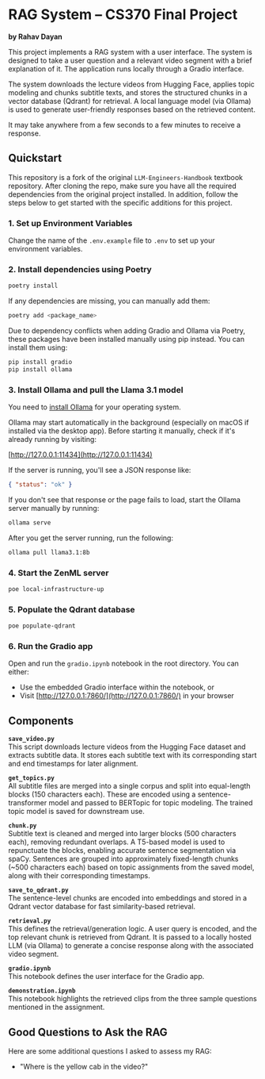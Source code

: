 
# RAG System – CS370 Final Project

**by Rahav Dayan**

This project implements a RAG system with a user interface. The system is designed to take a user question and a relevant video segment with a brief explanation of it. The application runs locally through a Gradio interface.

The system downloads the lecture videos from Hugging Face, applies topic modeling and chunks subtitle texts, and stores the structured chunks in a vector database (Qdrant) for retrieval. A local language model (via Ollama) is used to generate user-friendly responses based on the retrieved content.

It may take anywhere from a few seconds to a few minutes to receive a response.

## Quickstart

This repository is a fork of the original ```LLM-Engineers-Handbook``` textbook repository. After cloning the repo, make sure you have all the required dependencies from the original project installed. In addition, follow the steps below to get started with the specific additions for this project.

### 1. Set up Environment Variables

Change the name of the `.env.example` file to `.env` to set up your environment variables.

### 2. Install dependencies using Poetry
```bash
poetry install
```
If any dependencies are missing, you can manually add them:
```bash
poetry add <package_name>
```
Due to dependency conflicts when adding Gradio and Ollama via Poetry, these packages have been installed manually using pip instead. You can install them using:

```bash
pip install gradio
pip install ollama
```

### 3. Install Ollama and pull the Llama 3.1 model
You need to [install Ollama](https://ollama.com/download) for your operating system.

Ollama may start automatically in the background (especially on macOS if installed via the desktop app). Before starting it manually, check if it's already running by visiting:

[http://127.0.0.1:11434](http://127.0.0.1:11434)

If the server is running, you'll see a JSON response like:

```json
{ "status": "ok" }
```

If you don't see that response or the page fails to load, start the Ollama server manually by running:

```bash
ollama serve
```

After you get the server running, run the following:
```bash
ollama pull llama3.1:8b
```

### 4. Start the ZenML server
```bash
poe local-infrastructure-up
```

### 5. Populate the Qdrant database
```bash
poe populate-qdrant
```

### 6. Run the Gradio app
Open and run the `gradio.ipynb` notebook in the root directory. You can either:

- Use the embedded Gradio interface within the notebook, or
- Visit [http://127.0.0.1:7860/](http://127.0.0.1:7860/) in your browser

## Components

**`save_video.py`**  
This script downloads lecture videos from the Hugging Face dataset and extracts subtitle data. It stores each subtitle text with its corresponding start and end timestamps for later alignment.

**`get_topics.py`**  
All subtitle files are merged into a single corpus and split into equal-length blocks (150 characters each). These are encoded using a sentence-transformer model and passed to BERTopic for topic modeling. The trained topic model is saved for downstream use.

**`chunk.py`**  
Subtitle text is cleaned and merged into larger blocks (500 characters each), removing redundant overlaps. A T5-based model is used to repunctuate the blocks, enabling accurate sentence segmentation via spaCy. Sentences are grouped into approximately fixed-length chunks (~500 characters each) based on topic assignments from the saved model, along with their corresponding timestamps.

**`save_to_qdrant.py`**  
The sentence-level chunks are encoded into embeddings and stored in a Qdrant vector database for fast similarity-based retrieval.

**`retrieval.py`**  
This defines the retrieval/generation logic. A user query is encoded, and the top relevant chunk is retrieved from Qdrant. It is passed to a locally hosted LLM (via Ollama) to generate a concise response along with the associated video segment.

**`gradio.ipynb`**  
This notebook defines the user interface for the Gradio app. 

**`demonstration.ipynb`**  
This notebook highlights the retrieved clips from the three sample questions mentioned in the assignment.

## Good Questions to Ask the RAG

Here are some additional questions I asked to assess my RAG:

- "Where is the yellow cab in the video?"
